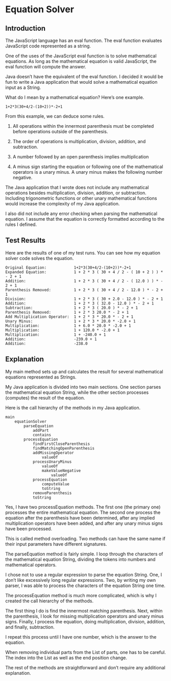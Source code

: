 # Equation Solver

## Introduction

The JavaScript language has an eval function.  The eval function evaluates JavaScript code represented as a string.  

One of the uses of the JavaScript eval function is to solve mathematical equations.  As long as the mathematical equation is valid JavaScript, the eval function will compute the answer.

Java doesn’t have the equivalent of the eval function.  I decided it would be fun to write a Java application that would solve a mathematical equation input as a String.

What do I mean by a mathematical equation?  Here’s one example.

    1+2*3(30+4/2-(10+2))*-2+1

From this example, we can deduce some rules.

1. All operations within the innermost parenthesis must be completed before operations outside of the parenthesis.

2. The order of operations is multiplication, division, addition, and subtraction.

3. A number followed by an open parenthesis implies multiplication

4. A minus sign starting the equation or following one of the mathematical operators is a unary minus.  A unary minus makes the following number negative.

The Java application that I wrote does not include any mathematical operations besides multiplication, division, addition, or subtraction.  Including trigonometric functions or other unary mathematical functions would increase the complexity of my Java application.

I also did not include any error checking when parsing the mathematical equation.  I assume that the equation is correctly formatted according to the rules I defined.

## Test Results

Here are the results of one of my test runs.  You can see how my equation solver code solves the equation.

    Original Equation:            1+2*3(30+4/2-(10+2))*-2+1
    Expanded Equation:            1 + 2 * 3 ( 30 + 4 / 2 - ( 10 + 2 ) ) * - 2 + 1
    Addition:                     1 + 2 * 3 ( 30 + 4 / 2 - ( 12.0 ) ) * - 2 + 1
    Parenthesis Removed:          1 + 2 * 3 ( 30 + 4 / 2 - 12.0 ) * - 2 + 1
    Division:                     1 + 2 * 3 ( 30 + 2.0 - 12.0 ) * - 2 + 1
    Addition:                     1 + 2 * 3 ( 32.0 - 12.0 ) * - 2 + 1
    Subtraction:                  1 + 2 * 3 ( 20.0 ) * - 2 + 1
    Parenthesis Removed:          1 + 2 * 3 20.0 * - 2 + 1
    Add Multiplication Operator:  1 + 2 * 3 * 20.0 * - 2 + 1
    Unary Minus:                  1 + 2 * 3 * 20.0 * -2.0 + 1
    Multiplication:               1 + 6.0 * 20.0 * -2.0 + 1
    Multiplication:               1 + 120.0 * -2.0 + 1
    Multiplication:               1 + -240.0 + 1
    Addition:                     -239.0 + 1
    Addition:                     -238.0
    
## Explanation

My main method sets up and calculates the result for several mathematical equations represented as Strings.

My Java application is divided into two main sections.  One section parses the mathematical equation String, while the other section processes (computes) the result of the equation.

Here is the call hierarchy of the methods in my Java application.

    main
        equationSolver
            parseEquation
                addPart
                contains
            processEquation
                findFirstCloseParenthesis
                findMatchingOpenParenthesis
                addMissingOperator
                    valueOf
                processUnaryMinus
                    valueOf
                    makeValueNegative
                        valueOf
                processEquation
                    computeValue
                    toString
                removeParenthesis
                toString

Yes, I have two processEquation methods.  The first one (the primary one) processes the entire mathematical equation.  The second one process the equation after the parenthesis have been determined, after any implied multiplication operators have been added, and after any unary minus signs have been processed.

This is called method overloading.  Two methods can have the same name if their input parameters have different signatures.

The parseEquation method is fairly simple.  I loop through the characters of the mathematical equation String, dividing the tokens into numbers and mathematical operators.

I chose not to use a regular expression to parse the equation String.  One, I don’t like excessively long regular expressions.  Two, by writing my own parser, I was able to process the characters of the equation String one time. 

The processEquation method is much more complicated, which is why I created the call hierarchy of the methods.

The first thing I do is find the innermost matching parenthesis.  Next, within the parenthesis, I look for missing multiplication operators and unary minus signs.  Finally, I process the equation, doing multiplication, division, addition, and finally, subtraction.

I repeat this process until I have one number, which is the answer to the equation.

When removing individual parts from the List of parts, one has to be careful.  The index into the List as well as the end position change.

The rest of the methods are straightforward and don’t require any additional explanation.
